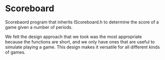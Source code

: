 # Scoreboard
Scorebaord program that inherits IScoreboard.h to determine the score of a game given a number of periods. 

We felt the design approach that we took was the most appropriate because the
functions are short, and we only have ones that are useful to simulate
playing a game. This design makes it versatile for all different kinds of games. 
